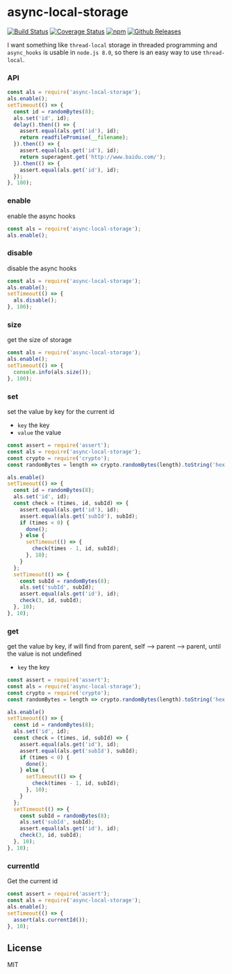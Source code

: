 # async-local-storage

[![Build Status](https://travis-ci.org/vicanso/async-local-storage.svg?branch=master)](https://travis-ci.org/vicanso/async-local-storage)
[![Coverage Status](https://img.shields.io/coveralls/vicanso/async-local-storage/master.svg?style=flat)](https://coveralls.io/r/vicanso/async-local-storage?branch=master)
[![npm](http://img.shields.io/npm/v/async-local-storage.svg?style=flat-square)](https://www.npmjs.org/package/async-local-storage)
[![Github Releases](https://img.shields.io/npm/dm/async-local-storage.svg?style=flat-square)](https://github.com/vicanso/async-local-storage)

I want something like `thread-local` storage in threaded programming and `async_hooks` is usable in `node.js 8.0`, so there is an easy way to use `thread-local`.

### API

```js
const als = require('async-local-storage');
als.enable();
setTimeout(() => {
  const id = randomBytes(8);
  als.set('id', id);
  delay().then(() => {
    assert.equal(als.get('id'), id);
    return readfilePromise(__filename);
  }).then(() => {
    assert.equal(als.get('id'), id);
    return superagent.get('http://www.baidu.com/');
  }).then(() => {
    assert.equal(als.get('id'), id);
  });
}, 100);
```

### enable

enable the async hooks

```js
const als = require('async-local-storage');
als.enable();
```

### disable

disable the async hooks

```js
const als = require('async-local-storage');
als.enable();
setTimeout(() => {
  als.disable();
}, 100);
```

### size

get the size of storage

```js
const als = require('async-local-storage');
als.enable();
setTimeout(() => {
  console.info(als.size());
}, 100);
```

### set

set the value by key for the current id

- `key` the key
- `value` the value

```js
const assert = require('assert');
const als = require('async-local-storage');
const crypto = require('crypto');
const randomBytes = length => crypto.randomBytes(length).toString('hex')

als.enable()
setTimeout(() => {
  const id = randomBytes(8);
  als.set('id', id);
  const check = (times, id, subId) => {
    assert.equal(als.get('id'), id);
    assert.equal(als.get('subId'), subId);
    if (times < 0) {
      done();
    } else {
      setTimeout(() => {
        check(times - 1, id, subId);
      }, 10);
    }
  };
  setTimeout(() => {
    const subId = randomBytes(8);
    als.set('subId', subId);
    assert.equal(als.get('id'), id);
    check(3, id, subId);
  }, 10);
}, 10);
```

### get

get the value by key, if will find from parent, self --> parent --> parent, until the value is not undefined

- `key` the key

```js
const assert = require('assert');
const als = require('async-local-storage');
const crypto = require('crypto');
const randomBytes = length => crypto.randomBytes(length).toString('hex')

als.enable()
setTimeout(() => {
  const id = randomBytes(8);
  als.set('id', id);
  const check = (times, id, subId) => {
    assert.equal(als.get('id'), id);
    assert.equal(als.get('subId'), subId);
    if (times < 0) {
      done();
    } else {
      setTimeout(() => {
        check(times - 1, id, subId);
      }, 10);
    }
  };
  setTimeout(() => {
    const subId = randomBytes(8);
    als.set('subId', subId);
    assert.equal(als.get('id'), id);
    check(3, id, subId);
  }, 10);
}, 10);
```

### currentId

Get the current id

```js
const assert = require('assert');
const als = require('async-local-storage');
als.enable();
setTimeout(() => {
  assert(als.currentId());
}, 10);
```

## License

MIT
